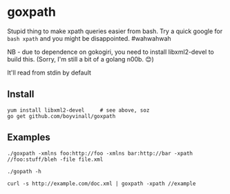 # goxpath
Stupid thing to make xpath queries easier from bash. Try a quick google for `bash xpath` and you might be disappointed. #wahwahwah

NB - due to dependence on gokogiri, you need to install libxml2-devel to build this. (Sorry, I'm still a bit of a golang n00b. :blush:)

It'll read from stdin by default

## Install
    yum install libxml2-devel     # see above, soz
    go get github.com/boyvinall/goxpath

## Examples

    ./goxpath -xmlns foo:http://foo -xmlns bar:http://bar -xpath //foo:stuff/bleh -file file.xml

    ./gopath -h

    curl -s http://example.com/doc.xml | goxpath -xpath //example
